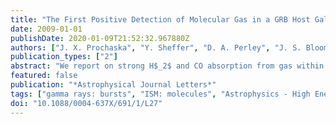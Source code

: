 ```yaml
---
title: "The First Positive Detection of Molecular Gas in a GRB Host Galaxy"
date: 2009-01-01
publishDate: 2020-01-09T21:52:32.967880Z
authors: ["J. X. Prochaska", "Y. Sheffer", "D. A. Perley", "J. S. Bloom", "L. A. Lopez", "M. Dessauges-Zavadsky", "H. -W. Chen", "A. V. Filippenko", "M. Ganeshalingam", "W. Li", "A. A. Miller", "D. Starr"]
publication_types: ["2"]
abstract: "We report on strong H$_2$ and CO absorption from gas within the host galaxy of gamma-ray burst (GRB) 080607. Analysis of our Keck/LRIS afterglow spectrum reveals a very large H I column density (N_H I = 10̂22.70 ± 0.15 cm-̂2) and strong metal-line absorption at z $_GRB$ = 3.0363 with a roughly solar metallicity. We detect a series of A - X bandheads from CO and estimate N(CO) = 10$^16.5±0.3$ cm$^-2$ and T $^CO$ $_ex$ &gt; 100 K. We argue that the high excitation temperature results from UV pumping of the CO gas by the GRB afterglow. Similarly, we observe H$_2$ absorption via the Lyman-Werner bands and estimate N_H_2= 10^1̂.2 ± 0.2 cm^̂ with T_ex^H_=̂ 10-300 K. The afterglow photometry suggests an extinction law with R$_V$ ≈ 4 and A$_V$ ≈ 3.2 mag and requires the presence of a modest 2175 ̊A bump. Additionally, modeling of the Swift XRT X-ray spectrum confirms a large column density with N $_H$ = 10$^22.58±0.04$ cm$^-2$. Remarkably, this molecular gas has extinction properties, metallicity, and a CO/H$_2$ ratio comparable to those of translucent molecular clouds of the Milky Way, suggesting that star formation at high z proceeds in similar environments as today. However, the integrated dust-to-metals ratio is sub- Galactic, suggesting the dust is primarily associated with the molecular phase while the atomic gas has a much lower dust-to- gas ratio. Sightlines like GRB 080607 serve as powerful probes of nucleosynthesis and star-forming regions in the young universe and contribute to the population of ``dark'' GRB afterglows."
featured: false
publication: "*Astrophysical Journal Letters*"
tags: ["gamma rays: bursts", "ISM: molecules", "Astrophysics - High Energy Astrophysical Phenomena", "Astrophysics - Cosmology and Extragalactic Astrophysics"]
doi: "10.1088/0004-637X/691/1/L27"
---
```


